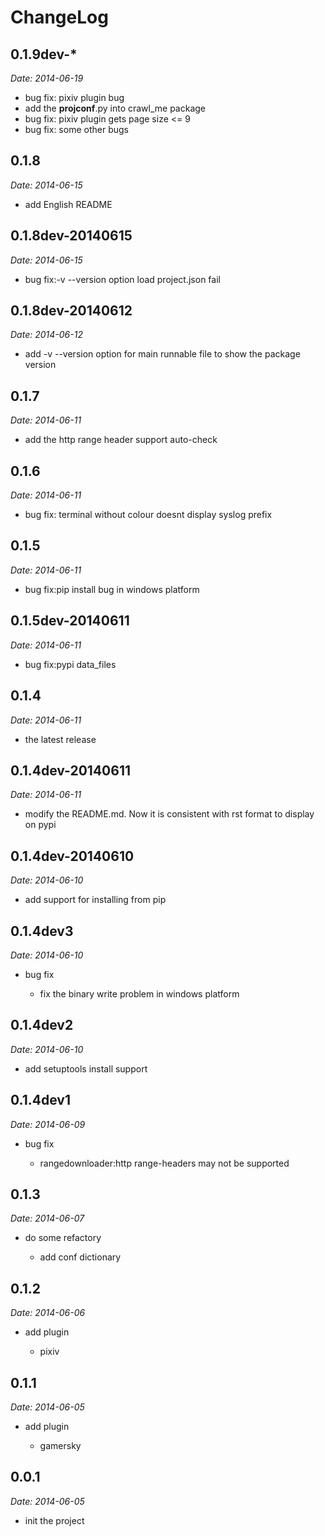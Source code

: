ChangeLog
=========

0.1.9dev-*
---------

*Date: 2014-06-19*

- bug fix: pixiv plugin bug
- add the  __projconf__.py into crawl_me package
- bug fix: pixiv plugin gets page size <= 9
- bug fix: some other bugs 

0.1.8
---------

*Date: 2014-06-15*

- add English README

0.1.8dev-20140615
---------

*Date: 2014-06-15*

- bug fix:-v --version option load project.json fail 

0.1.8dev-20140612
---------

*Date: 2014-06-12*

-  add -v --version option for main runnable file to show the package version

0.1.7
---------

*Date: 2014-06-11*

-  add the http range header support auto-check 

0.1.6
---------

*Date: 2014-06-11*

-  bug fix: terminal without colour doesnt display syslog prefix

0.1.5
---------

*Date: 2014-06-11*

-  bug fix:pip install bug in windows platform

0.1.5dev-20140611
---------

*Date: 2014-06-11*

-  bug fix:pypi data_files

0.1.4
---------

*Date: 2014-06-11*

-  the latest release

0.1.4dev-20140611
---------

*Date: 2014-06-11*

-  modify the README.md. Now it is consistent with rst format to display on pypi

0.1.4dev-20140610
---------

*Date: 2014-06-10*

-  add support for installing from pip

0.1.4dev3
---------

*Date: 2014-06-10*

-  bug fix

   -  fix the binary write problem in windows platform

0.1.4dev2
---------

*Date: 2014-06-10*

-  add setuptools install support

0.1.4dev1
---------

*Date: 2014-06-09*

-  bug fix

   -  rangedownloader:http range-headers may not be supported

0.1.3
-----

*Date: 2014-06-07*

-  do some refactory

   -  add conf dictionary

0.1.2
-----

*Date: 2014-06-06*

-  add plugin

   -  pixiv

0.1.1
-----

*Date: 2014-06-05*

-  add plugin

   -  gamersky

0.0.1
-----

*Date: 2014-06-05*

-  init the project


